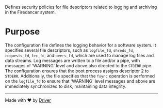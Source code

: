 <!--------------------------------------------------------------------------------->
<!-- IMPORTANT: This file is auto-generated by Driver (https://driver.ai). -------->
<!-- Manual edits may be overwritten on future commits. --------------------------->
<!--------------------------------------------------------------------------------->

Defines security policies for file descriptors related to logging and archiving in the Firedancer system.

# Purpose
The configuration file defines the logging behavior for a software system. It specifies several file descriptors, such as `logfile_fd`, `shreds_fd`, `requests_fd`, `fec_fd`, and `peers_fd`, which are used to manage log files and data streams. Log messages are written to a file and/or a pipe, with messages of 'WARNING' level and above also directed to the `STDERR` pipe. The configuration ensures that the boot process assigns descriptor 2 to `STDERR`. Additionally, the file specifies that the `fsync` operation is performed on the `logfile_fd` to ensure that 'WARNING' level messages and above are immediately synchronized to disk, maintaining data integrity.

---
Made with ❤️ by [Driver](https://www.driver.ai/)